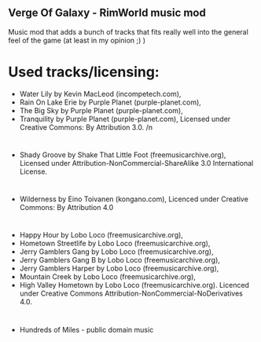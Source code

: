 ## Verge Of Galaxy - RimWorld music mod
Music mod that adds a bunch of tracks that fits really well into the general feel of the game (at least in my opinion ;) )

# Used tracks/licensing:
- Water Lily by Kevin MacLeod (incompetech.com),
- Rain On Lake Erie by Purple Planet (purple-planet.com),
- The Big Sky by Purple Planet (purple-planet.com),
- Tranquility by Purple Planet (purple-planet.com),
  Licensed under Creative Commons: By Attribution 3.0. /n
#   
 
- Shady Groove by Shake That Little Foot (freemusicarchive.org),
  Licensed under Attribution-NonCommercial-ShareAlike 3.0 International License.
#  
  
- Wilderness by Eino Toivanen (kongano.com),
  Licenced under Creative Commons: By Attribution 4.0
#  
  
- Happy Hour by Lobo Loco (freemusicarchive.org),
- Hometown Streetlife by Lobo Loco (freemusicarchive.org),
- Jerry Gamblers Gang by Lobo Loco (freemusicarchive.org),
- Jerry Gamblers Gang B by Lobo Loco (freemusicarchive.org),
- Jerry Gamblers Harper by Lobo Loco (freemusicarchive.org),
- Mountain Creek by Lobo Loco (freemusicarchive.org),
- High Valley Hometown by Lobo Loco (freemusicarchive.org).
  Licenced under Creative Commons Attribution-NonCommercial-NoDerivatives 4.0.
# 
 
- Hundreds of Miles - public domain music 
